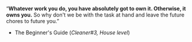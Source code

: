 “**Whatever work you do, you have absolutely got to own it. Otherwise, it owns you.** So why don't we be with the task at hand and leave the future chores to future you.”

- The Beginner's Guide (_Cleaner#3, House level_)
